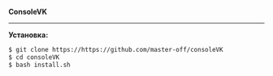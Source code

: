 **ConsoleVK**
***
**Установка:**
```bash
$ git clone https://https://github.com/master-off/consoleVK
$ cd consoleVK
$ bash install.sh
```
